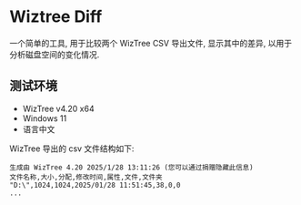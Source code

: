 # Wiztree Diff

一个简单的工具, 用于比较两个 WizTree CSV 导出文件, 显示其中的差异,
以用于分析磁盘空间的变化情况.

## 测试环境

- WizTree v4.20 x64
- Windows 11
- 语言中文

WizTree 导出的 csv 文件结构如下:

```csv
生成由 WizTree 4.20 2025/1/28 13:11:26 (您可以通过捐赠隐藏此信息)
文件名称,大小,分配,修改时间,属性,文件,文件夹
"D:\",1024,1024,2025/01/28 11:51:45,38,0,0
...
```